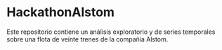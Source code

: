 # HackathonAlstom
Este repositorio contiene un análisis exploratorio y de series temporales sobre una flota de veinte trenes de la compañia Alstom.
